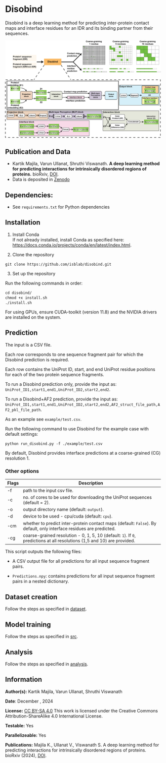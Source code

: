 
# Disobind
Disobind is a deep learning method for predicting inter-protein contact maps and interface residues for an IDR and its binding partner from their sequences. 


![main_fig](main.png)


## Publication and Data
* Kartik Majila, Varun Ullanat, Shruthi Viswanath. **A deep learning method for predicting interactions for intrinsically disordered regions of proteins.** bioRxiv, [DOI]().
* Data is deposited in [Zenodo](https://www.doi.org/10.5281/zenodo.14504762)


## Dependencies:
* See `requirements.txt` for Python dependencies


## Installation
1. Install Conda  
If not already installed, install Conda as specified here: https://docs.conda.io/projects/conda/en/latest/index.html.


2. Clone the repository
```
git clone https://github.com/isblab/disobind.git
```

3. Set up the repository  

Run the following commands in order:
```
cd disobind/
chmod +x install.sh
./install.sh
```

For using GPUs, ensure CUDA-toolkit (version 11.8) and the NVIDIA drivers are installed on the system.

## Prediction
The input is a CSV file.

Each row corresponds to one sequence fragment pair for which the Disobind prediction is required. 

Each row contains the UniProt ID, start, and end UniProt residue positions for each of the two protein sequence fragments.  

To run a Disobind prediction only, provide the input as:  
`UniProt_ID1,start1,end1,UniProt_ID2,start2,end2`.

To run a Disobind+AF2 prediction, provide the input as:  
`UniProt_ID1,start1,end1,UniProt_ID2,start2,end2,AF2_struct_file_path,AF2_pkl_file_path`.

As an example see `example/test.csv`.  

Run the following command to use Disobind for the example case with default settings:

```
python run_disobind.py -f ./example/test.csv 
```

By default, Disobind provides interface predictions at a coarse-grained (CG) resolution 1.

### Other options
| Flags  |                                     Description                                                                           |
| ------ | --------------------------------------------------------------------------------------------------------------------------|
| -f     | path to the input csv file.                                                                                               |
| -c     | no. of cores to be used for downloading the UniProt sequences (default = 2).                                              |
| -o     | output directory name (default: `output`).                                                                                |
| -d     | device to be used - cpu/cuda (default: `cpu`).                                                                            |
| -cm    | whether to predict inter-protein contact maps (default: `False`). By default, only interface residues are predicted.      |
| -cg    | coarse-grained resolution - 0, 1, 5, 10 (default: `1`). If `0`, predictions at all resolutions (1,5 and 10) are provided. |


This script outputs the following files:  

* A CSV output file for all predictions for all input sequence fragment pairs.

* `Predictions.npy`: contains predictions for all input sequence fragment pairs in a nested dictionary.



## Dataset creation
Follow the steps as specified in [dataset](./dataset/README.md).  


## Model training
Follow the steps as specified in [src](./src/README.md).  


## Analysis
Follow the steps as specified in [analysis](./analysis/README.md).  
   

## Information
__Author(s):__ Kartik Majila, Varun Ullanat, Shruthi Viswanath

__Date__: December , 2024

__License:__ [CC BY-SA 4.0](https://creativecommons.org/licenses/by-sa/4.0/)
This work is licensed under the Creative Commons Attribution-ShareAlike 4.0
International License.

__Testable:__ Yes

__Parallelizeable:__ Yes

__Publications:__  Majila K., Ullanat V., Viswanath S. A deep learning method for predicting interactions for intrinsically disordered regions of proteins. bioRxiv  (2024), [DOI]().

